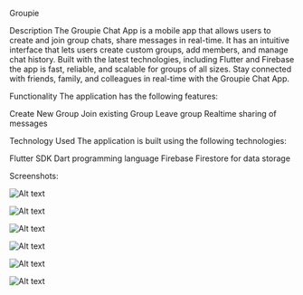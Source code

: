 Groupie

Description
The Groupie Chat App is a mobile app that allows users to create and join group chats, share messages in real-time. It has an intuitive interface that lets users create custom groups, add members, and manage chat history. Built with the latest technologies, including Flutter and Firebase the app is fast, reliable, and scalable for groups of all sizes. Stay connected with friends, family, and colleagues in real-time with the Groupie Chat App.

Functionality
The application has the following features:

Create New Group
Join existing Group
Leave group
Realtime sharing of messages

Technology Used
The application is built using the following technologies:

Flutter SDK
Dart programming language
Firebase Firestore for data storage

Screenshots:

![Alt text](c:/Users/Ishan/Desktop/groupie/IMG-20230404-WA0039.jpg)

![Alt text](c:/Users/Ishan/Desktop/groupie/IMG-20230404-WA0037.jpg)

![Alt text](c:/Users/Ishan/Desktop/groupie/IMG-20230404-WA0035.jpg)

![Alt text](c:/Users/Ishan/Desktop/groupie/IMG-20230404-WA0038.jpg)

![Alt text](c:/Users/Ishan/Desktop/groupie/IMG-20230404-WA0033.jpg)

![Alt text](c:/Users/Ishan/Desktop/groupie/IMG-20230404-WA0038.jpg)

